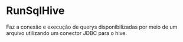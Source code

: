 # RunSqlHive
Faz a conexão e execução de querys disponibilizadas por meio de um arquivo utilizando um conector JDBC para o hive.
